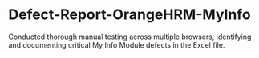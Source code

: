 # Defect-Report-OrangeHRM-MyInfo
Conducted thorough manual testing across multiple browsers, identifying and documenting critical My Info Module defects in the Excel file.
